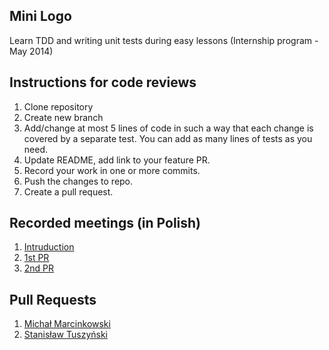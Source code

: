 Mini Logo
---------

Learn TDD and writing unit tests during easy lessons (Internship program - May 2014)

## Instructions for code reviews

1. Clone repository
2. Create new branch
3. Add/change at most 5 lines of code in such a way that each change is covered by a separate test. You can add as many lines of tests as you need.
4. Update README, add link to your feature PR.
5. Record your work in one or more commits.
6. Push the changes to repo.
7. Create a pull request.

## Recorded meetings (in Polish)

1. [Intruduction](http://youtu.be/8N4LjsAEFJA)
2. [1st PR](http://youtu.be/MgI6yfqKOAs)
3. [2nd PR](https://www.youtube.com/watch?v=RZ2KKcY7eQU)

## Pull Requests

1. [Michał Marcinkowski](https://github.com/gotar/mini-logo/pull/1)
2. [Stanisław Tuszyński](https://github.com/gotar/mini-logo/pull/2)
